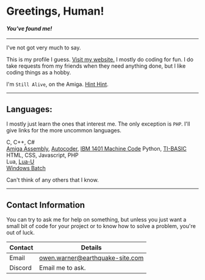 #       **Greetings, Human!**
####    *You've found me!*
___
I've not got very much to say.

This is my profile I guess. [Visit my website.](http://ow.earthquake-site.com)
I mostly do coding for fun. I do take requests from my friends when they need anything done, but I like coding things as a hobby.

I'm `Still Alive`, on the Amiga. [Hint Hint](https://www.youtube.com/watch?v=HdzImxI47W4).
___
##  Languages:
I mostly just learn the ones that interest me. The only exception is `PHP`.
I'll give links for the more uncommon languages.

C, C++, C#  
[Amiga Assembly](https://en.wikipedia.org/wiki/Amiga), [Autocoder](https://en.wikipedia.org/wiki/Autocoder), [IBM 1401 Machine Code](https://en.wikipedia.org/wiki/IBM_1401)
Python, [TI-BASIC](https://en.wikipedia.org/wiki/TI-84_Plus_series)  
HTML, CSS, Javascript, PHP  
Lua, [Lua-U](https://luau-lang.org)  
[Windows Batch](https://en.wikipedia.org/wiki/Batch_file)

Can't think of any others that I know.
___
##  Contact Information
You can try to ask me for help on something, but unless you just want a small bit of code for your project or to know how to solve a problem, you're out of luck.

| Contact | Details |
|-|-|
|Email|owen.warner@earthquake-site.com|
|Discord|Email me to ask.|
